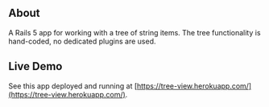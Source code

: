 ## About

A Rails 5 app for working with a tree of string items. The tree functionality is hand-coded, no dedicated plugins are used.

## Live Demo

See this app deployed and running at [https://tree-view.herokuapp.com/](https://tree-view.herokuapp.com/).